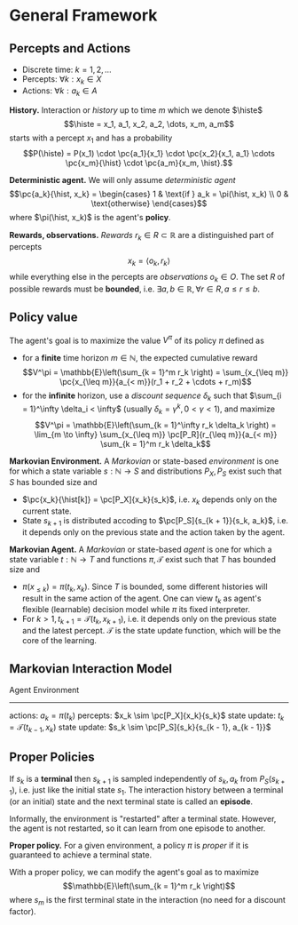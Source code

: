 # General Framework

## Percepts and Actions

* Discrete time: $k = 1, 2, \dots$
* Percepts: $\forall k: x_k \in X$
* Actions: $\forall k: a_k \in A$

**History.** Interaction or *history* up to time $m$ which we denote $\histe$
$$\histe = x_1, a_1, x_2, a_2, \dots, x_m, a_m$$
starts with a percept $x_1$ and has a probability
$$P(\histe) = P(x_1) \cdot \pc{a_1}{x_1} \cdot \pc{x_2}{x_1, a_1} \cdots \pc{x_m}{\hist} \cdot \pc{a_m}{x_m, \hist}.$$

**Deterministic agent.** We will only assume *deterministic agent*
$$\pc{a_k}{\hist, x_k} = \begin{cases}
1 & \text{if } a_k = \pi(\hist, x_k) \\
0 & \text{otherwise}
\end{cases}$$
where $\pi(\hist, x_k)$ is the agent's **policy**.

**Rewards, observations.** *Rewards* $r_k \in R \subset \mathbb{R}$ are a distinguished part of percepts
$$x_k = \langle o_k, r_k \rangle$$
while everything else in the percepts are *observations* $o_k \in O$. The set $R$ of possible rewards must be **bounded**, i.e. $\exists a, b \in \mathbb{R}, \forall r \in R, a \leq r \leq b$.

## Policy value

The agent's goal is to maximize the value $V^\pi$ of its policy $\pi$ defined as

* for a **finite** time horizon $m \in \mathbb{N}$, the expected cumulative reward
$$V^\pi = \mathbb{E}\left(\sum_{k = 1}^m r_k \right) = \sum_{x_{\leq m}} \pc{x_{\leq m}}{a_{< m}}(r_1 + r_2 + \cdots + r_m)$$
* for the **infinite** horizon, use a *discount sequence* $\delta_k$ such that $\sum_{i = 1}^\infty \delta_i < \infty$ (usually $\delta_k = \gamma^k, 0 < \gamma < 1$), and maximize
$$V^\pi = \mathbb{E}\left(\sum_{k = 1}^\infty r_k \delta_k \right) = \lim_{m \to \infty} \sum_{x_{\leq m}} \pc[P_R]{r_{\leq m}}{a_{< m}} \sum_{k = 1}^m r_k \delta_k$$

**Markovian Environment.** A *Markovian* or state-based *environment* is one for which a state variable $s: \mathbb{N} \to S$ and distributions $P_X, P_S$ exist such that $S$ has bounded size and

* $\pc{x_k}{\hist[k]} = \pc[P_X]{x_k}{s_k}$, i.e. $x_k$ depends only on the current state.
* State $s_{k + 1}$ is distributed accoding to $\pc[P_S]{s_{k + 1}}{s_k, a_k}$, i.e. it depends only on the previous state and the action taken by the agent.

**Markovian Agent.** A *Markovian* or state-based *agent* is one for which a state variable $t: \mathbb{N} \to T$ and functions $\pi, \mathcal{T}$ exist such that $T$ has bounded size and

* $\pi(x_{\leq k}) = \pi(t_k, x_k)$. Since $T$ is bounded, some different histories will result in the same action of the agent. One can view $t_k$ as agent's flexible (learnable) decision model while $\pi$ its fixed interpreter.
* For $k > 1, t_{k + 1} = \mathcal{T}(t_k, x_{k + 1})$, i.e. it depends only on the previous state and the latest percept. $\mathcal{T}$ is the state update function, which will be the core of the learning.

## Markovian Interaction Model

Agent                                             Environment 
-----         -----                               -----         -----
actions:      $a_k = \pi(t_k)$                    percepts:     $x_k \sim \pc[P_X]{x_k}{s_k}$
state update: $t_k = \mathcal{T}(t_{k - 1}, x_k)$ state update: $s_k \sim \pc[P_S]{s_k}{s_{k - 1}, a_{k - 1}}$

## Proper Policies

If $s_k$ is a **terminal** then $s_{k + 1}$ is sampled independently of $s_k, a_k$ from $P_S(s_{k  + 1})$, i.e. just like the initial state $s_1$. The interaction history between a terminal (or an initial) state and the next terminal state is called an **episode**.

Informally, the environment is "restarted" after a terminal state. However, the agent is not restarted, so it can learn from one episode to another.

**Proper policy.** For a given environment, a policy $\pi$ is *proper* if it is guaranteed to achieve a terminal state.

With a proper policy, we can modify the agent's goal as to maximize
$$\mathbb{E}\left(\sum_{k = 1}^m r_k \right)$$
where $s_m$ is the first terminal state in the interaction (no need for a discount factor).
